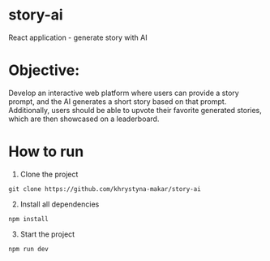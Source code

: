 # story-ai
React application - generate story with AI

# Objective:
Develop an interactive web platform where users can provide a story prompt, and the AI
generates a short story based on that prompt. Additionally, users should be able to upvote their
favorite generated stories, which are then showcased on a leaderboard.

# How to run 
1. Clone the project
```
git clone https://github.com/khrystyna-makar/story-ai
```
2. Install all dependencies
```
npm install
```
3. Start the project
```
npm run dev
 ```

